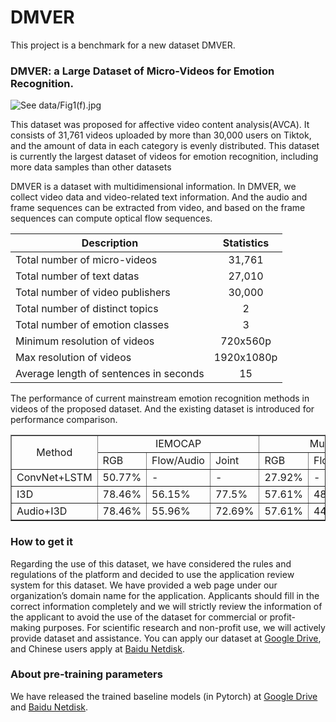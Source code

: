 # DMVER
This project is a benchmark for a new dataset DMVER.

### DMVER: a Large Dataset of Micro-Videos for Emotion Recognition.

![See
data/Fig1(f).jpg](data/Fig1(f).jpg "data/Fig1(f).jpg")

This dataset was proposed for affective video content analysis(AVCA). It consists of 31,761 videos uploaded by more than 30,000 users on Tiktok, and the amount of data in each category is evenly distributed. This dataset is currently the largest dataset of videos for emotion recognition, including more data samples than other datasets

DMVER is a dataset with multidimensional information. In DMVER, we collect video data and video-related text information. And the audio and frame sequences can be extracted from video, and based on the frame sequences can compute optical flow sequences.

Description                            | Statistics 
-------------------------------------- | :-----------------:
Total number of micro-videos           |  31,761
Total number of text datas             | 27,010
Total number of video publishers       | 30,000
Total number of distinct topics        | 2
Total number of emotion classes        | 3
Minimum resolution of videos           | 720x560p
Max resolution of videos               | 1920x1080p
Average length of sentences in seconds | 15

The performance of current mainstream emotion recognition methods in videos of the proposed dataset. And the existing dataset is introduced for performance comparison.

<table border="1" width="500px" cellspacing="10">
<tr>
<td rowspan="2" align="center">Method</td>
<td colspan="3" align="center">IEMOCAP</td>
<td colspan="3" align="center">Music-video</td>
<td colspan="3" align="center">DMVER</td>
</tr>
<tr>
<td>RGB</td>
<td>Flow/Audio</td>
<td>Joint</td>
<td>RGB</td>
<td>Flow/Audio</td>
<td>Joint</td>
<td>RGB</td>
<td>Flow/Audio</td>
<td>Joint</td>
</tr>
<tr>
<td>ConvNet+LSTM</td>
<td>50.77%</td>
<td>-</td>
<td>-</td>
<td>27.92%</td>
<td>-</td>
<td>-</td>
<td>37.91%</td>
<td>-</td>
<td>-</td>
</tr>
<tr>
<td>I3D</td>
<td>78.46%</td>
<td>56.15%</td>
<td>77.5%</td>
<td>57.61%</td>
<td>48.98%</td>
<td>55.58%</td>
<td>54.02%</td>
<td>59.03%</td>
<td>61.67%</td>
</tr>
<tr>
<td>Audio+I3D</td>
<td>78.46%</td>
<td>55.96%</td>
<td>72.69%</td>
<td>57.61%</td>
<td>44.42%</td>
<td>58.38%</td>
<td>54.02%</td>
<td>46.42%</td>
<td>62.41%</td>
</tr>
</table>

### How to get it

Regarding the use of this dataset, we have considered the rules and regulations of the platform and decided to use the application review system for this dataset. We have provided a web page under our organization’s domain name for the application. Applicants should fill in the correct information completely and we will strictly review the information of the applicant to avoid the use of the dataset for commercial or profit-making purposes. For scientific research and non-profit use, we will actively provide dataset and assistance. You can apply our dataset at [Google Drive](https://docs.google.com/document/d/1JfYvcgfu1HKTV5t1r92XKx6Dea9ep7Mu/editusp=sharing&ouid=111113122247431452824&rtpof=true&sd=true), and Chinese users apply at [Baidu Netdisk](https://pan.baidu.com/s/1vOWCbYgc71rNOHjnYZdArQ?pwd=4xun).

### About pre-training parameters

We have released  the trained baseline models (in Pytorch) at [Google Drive](https://drive.google.com/drive/folders/1zeCPNNpbfHj66X1jRsPAQWY6WwfcZqaR?usp=sharing) and [Baidu Netdisk](https://pan.baidu.com/s/1BC4Mz8e2R9jha_vLdgv21Q?pwd=46xm).
